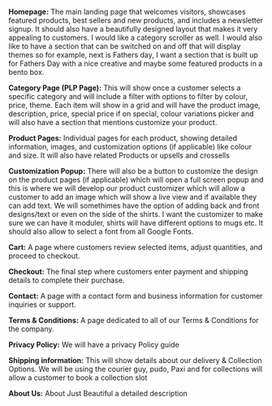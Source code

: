 **Homepage:** The main landing page that welcomes visitors, showcases featured products, best sellers and new products, and includes a newsletter signup. It should also have a beautifully designed layout that makes it very appealing to customers. I would like a category scroller as well. I would also like to have a section that can be switched on and off that will display themes so for example, next is Fathers day, I want a section that is built up for Fathers Day with a nice creative and maybe some featured products in a bento box.

**Category Page (PLP Page):** This will show once a customer selects a specific category and will include a filter with options to filter by colour, price, theme. Each item will show in a grid and will have the product image, description, price, special price if on special, colour variations picker and will also have a section that mentions customize your product.

**Product Pages:** Individual pages for each product, showing detailed information, images, and customization options (if applicable) like colour and size. It will also have related Products or upsells and crossells 

**Customization Popup:** There will also be a button to customize the design on the product pages (if applicable) which will open a full screen popup and this is where we will develop our product customizer which will allow a customer to add an image which will show a live view and if available they can add text. We will somethimes have the option of adding back and front designs/text or even on the side of the shirts. I want the customizer to make sure we can have it moduler, shirts will have different options to mugs etc. It should also allow to select a font from all Google Fonts.

**Cart:** A page where customers review selected items, adjust quantities, and proceed to checkout.

**Checkout:** The final step where customers enter payment and shipping details to complete their purchase.

**Contact:** A page with a contact form and business information for customer inquiries or support.

**Terms & Conditions:** A page dedicated to all of our Terms & Conditions for the company.

**Privacy Policy:** We will have a privacy Policy guide

**Shipping information:** This will show details about our delivery & Collection Options. We will be using the courier guy, pudo, Paxi and for collections will allow a customer to book a collection slot

**About Us:** About Just Beautiful a detailed description

